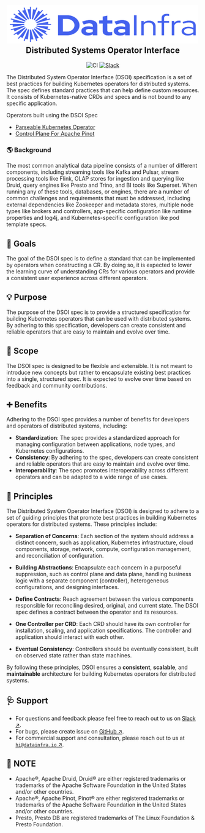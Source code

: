 <h2 align="center">
  <picture>
    <img alt="DataInfra Logo" src="https://raw.githubusercontent.com/datainfrahq/.github/main/images/logo.svg" width="500" height="100">
  </picture>
  <br>
  Distributed Systems Operator Interface
  </br>
</h2>


<div align="center">

![CI](https://github.com/datainfrahq/dsoi-spec/workflows/CI/badge.svg) [![Slack](https://img.shields.io/badge/slack-brightgreen.svg?logo=slack&label=Community&style=flat&color=%2373DC8C&)](https://launchpass.com/datainfra-workspace) 

</div>

The Distributed System Operator Interface (DSOI) specification is a set of best practices for building Kubernetes operators for distributed systems. The spec defines standard practices that can help define custom resources. It consists of Kubernetes-native CRDs and specs and is not bound to any specific application.


Operators built using the DSOI Spec
- [Parseable Kubernetes Operator](https://github.com/parseablehq/operator)
- [Control Plane For Apache Pinot](https://github.com/datainfrahq/pinot-operator)

### :earth_americas: Background

The most common analytical data pipeline consists of a number of different components, including streaming tools like Kafka and Pulsar, stream processing tools like Flink, OLAP stores for ingestion and querying like Druid, query engines like Presto and Trino, and BI tools like Superset. When running any of these tools, databases, or engines, there are a number of common challenges and requirements that must be addressed, including external dependencies like Zookeeper and metadata stores, multiple node types like brokers and controllers, app-specific configuration like runtime properties and log4j, and Kubernetes-specific configuration like pod template specs.

## :dart: Goals

The goal of the DSOI spec is to define a standard that can be implemented by operators when constructing a CR. By doing so, it is expected to lower the learning curve of understanding CRs for various operators and provide a consistent user experience across different operators.

## :bulb: Purpose

The purpose of the DSOI spec is to provide a structured specification for building Kubernetes operators that can be used with distributed systems. By adhering to this specification, developers can create consistent and reliable operators that are easy to maintain and evolve over time.

## :mag_right: Scope

The DSOI spec is designed to be flexible and extensible. It is not meant to introduce new concepts but rather to encapsulate existing best practices into a single, structured spec. It is expected to evolve over time based on feedback and community contributions.

## :heavy_plus_sign: Benefits

Adhering to the DSOI spec provides a number of benefits for developers and operators of distributed systems, including:
- **Standardization**: The spec provides a standardized approach for managing configuration between applications, node types, and Kubernetes configurations.
- **Consistency**: By adhering to the spec, developers can create consistent and reliable operators that are easy to maintain and evolve over time.
- **Interoperability**: The spec promotes interoperability across different operators and can be adapted to a wide range of use cases.

## 🚩 Principles

The Distributed System Operator Interface (DSOI) is designed to adhere to a set of guiding principles that promote best practices in building Kubernetes operators for distributed systems. These principles include:

- **Separation of Concerns**: Each section of the system should address a distinct concern, such as application, Kubernetes infrastructure, cloud components, storage, network, compute, configuration management, and reconciliation of configuration.

- **Building Abstractions**: Encapsulate each concern in a purposeful suppression, such as control plane and data plane, handling business logic with a separate component (controller), heterogeneous configurations, and designing interfaces.

- **Define Contracts**: Reach agreement between the various components responsible for reconciling desired, original, and current state. The DSOI spec defines a contract between the operator and its resources.

- **One Controller per CRD**: Each CRD should have its own controller for installation, scaling, and application specifications. The controller and application should interact with each other.

- **Eventual Consistency**: Controllers should be eventually consistent, built on observed state rather than state machines.

By following these principles, DSOI ensures a **consistent**, **scalable**, and **maintainable** architecture for building Kubernetes operators for distributed systems.

## :stethoscope: Support

- For questions and feedback please feel free to reach out to us on [Slack ↗︎](https://launchpass.com/datainfra-workspace).
- For bugs, please create issue on [GitHub ↗︎](https://github.com/datainfrahq/dsoi-spec/issues).
- For commercial support and consultation, please reach out to us at [`hi@datainfra.io` ↗︎](mailto:hi@datainfra.io).

 
## :notebook_with_decorative_cover: NOTE

- Apache®, Apache Druid, Druid® are either registered trademarks or trademarks of the Apache Software Foundation in the United States and/or other countries.
- Apache®, Apache Pinot, Pinot® are either registered trademarks or trademarks of the Apache Software Foundation in the United States and/or other countries.
- Presto, Presto DB are registered trademarks of The Linux Foundation & Presto Foundation.
